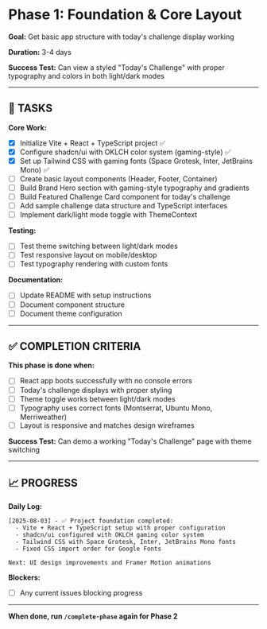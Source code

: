 # Phase 1: Foundation & Core Layout

**Goal:** Get basic app structure with today's challenge display working

**Duration:** 3-4 days

**Success Test:** Can view a styled "Today's Challenge" with proper typography and colors in both light/dark modes

---

## 🎯 TASKS

**Core Work:**
- [x] Initialize Vite + React + TypeScript project ✅
- [x] Configure shadcn/ui with OKLCH color system (gaming-style) ✅
- [x] Set up Tailwind CSS with gaming fonts (Space Grotesk, Inter, JetBrains Mono) ✅
- [ ] Create basic layout components (Header, Footer, Container)
- [ ] Build Brand Hero section with gaming-style typography and gradients
- [ ] Build Featured Challenge Card component for today's challenge
- [ ] Add sample challenge data structure and TypeScript interfaces
- [ ] Implement dark/light mode toggle with ThemeContext

**Testing:**
- [ ] Test theme switching between light/dark modes
- [ ] Test responsive layout on mobile/desktop
- [ ] Test typography rendering with custom fonts

**Documentation:**
- [ ] Update README with setup instructions
- [ ] Document component structure
- [ ] Document theme configuration

---

## ✅ COMPLETION CRITERIA

**This phase is done when:**
- [ ] React app boots successfully with no console errors
- [ ] Today's challenge displays with proper styling
- [ ] Theme toggle works between light/dark modes
- [ ] Typography uses correct fonts (Montserrat, Ubuntu Mono, Merriweather)
- [ ] Layout is responsive and matches design wireframes

**Success Test:** Can demo a working "Today's Challenge" page with theme switching

---

## 📈 PROGRESS

**Daily Log:**
```
[2025-08-03] - ✅ Project foundation completed:
  - Vite + React + TypeScript setup with proper configuration
  - shadcn/ui configured with OKLCH gaming color system
  - Tailwind CSS with Space Grotesk, Inter, JetBrains Mono fonts
  - Fixed CSS import order for Google Fonts
  
Next: UI design improvements and Framer Motion animations
```

**Blockers:**
- [ ] Any current issues blocking progress

---

**When done, run `/complete-phase` again for Phase 2**